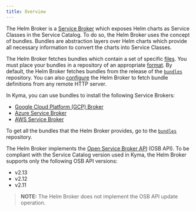```yaml
---
title: Overview
---
```


The Helm Broker is a [Service Broker](/components/service-catalog/#service-brokers-overview) which exposes Helm charts as Service Classes in the Service Catalog. To do so, the Helm Broker uses the concept of bundles. Bundles are abstraction layers over Helm charts which provide all necessary information to convert the charts into Service Classes.

The Helm Broker fetches bundles which contain a set of specific [files](#details-create-a-bundle). You must place your bundles in a repository of an appropriate [format](#details-create-a-bundles-repository). By default, the Helm Broker fetches bundles from the release of the [`bundles`](https://github.com/kyma-project/bundles/releases) repository. You can also [configure](#configuration-configuration) the Helm Broker to fetch bundle definitions from any remote HTTP server.

In Kyma, you can use bundles to install the following Service Brokers:

* [Google Cloud Platform (GCP) Broker](/components/service-catalog/#service-brokers-gcp-broker)
* [Azure Service Broker](/components/service-catalog/#service-brokers-azure-service-broker)
* [AWS Service Broker](/components/service-catalog/#service-brokers-aws-service-broker)

To get all the bundles that the Helm Broker provides, go to the [`bundles`](https://github.com/kyma-project/bundles) repository.

The Helm Broker implements the [Open Service Broker API](https://github.com/openservicebrokerapi/servicebroker/blob/v2.14/profile.md#service-metadata) (OSB API).
To be compliant with the Service Catalog version used in Kyma, the Helm Broker supports only the following OSB API versions:
- v2.13
- v2.12
- v2.11

> **NOTE:** The Helm Broker does not implement the OSB API update operation.
